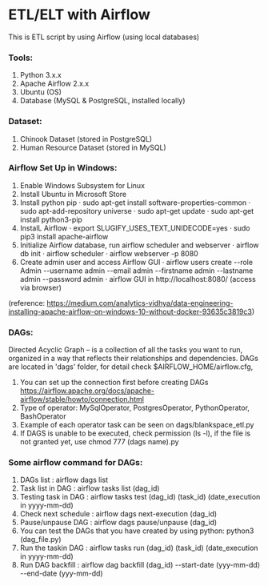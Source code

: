 # ETL/ELT with Airflow

This is ETL script by using Airflow (using local databases)

### Tools:
1. Python 3.x.x
2. Apache Airflow 2.x.x
3. Ubuntu (OS)
4. Database (MySQL & PostgreSQL, installed locally)

### Dataset:
1. Chinook Dataset (stored in PostgreSQL)
2. Human Resource Dataset (stored in MySQL)

### Airflow Set Up in Windows: 
1. Enable Windows Subsystem for Linux
2. Install Ubuntu in Microsoft Store
3. Install python pip
   · sudo apt-get install software-properties-common
   · sudo apt-add-repository universe
   · sudo apt-get update
   · sudo apt-get install python3-pip
4. InstalL Airflow
   · export SLUGIFY_USES_TEXT_UNIDECODE=yes
   · sudo pip3 install apache-airflow
5. Initialize Airflow database, run airflow scheduler and webserver
   · airflow db init
   · airflow scheduler
   · airflow webserver -p 8080
6. Create admin user and access Airflow GUI
   · airflow users  create --role Admin --username admin --email admin --firstname admin --lastname admin --password admin
   · airflow GUI in http://localhost:8080/ (access via browser)
   
(reference: https://medium.com/analytics-vidhya/data-engineering-installing-apache-airflow-on-windows-10-without-docker-93635c3819c3)

### DAGs:
Directed Acyclic Graph – is a collection of all the tasks you want to run, organized in a way that reflects their relationships and dependencies. DAGs are located in 'dags' folder, for detail check $AIRFLOW_HOME/airflow.cfg,
1. You can set up the connection first before creating DAGs  https://airflow.apache.org/docs/apache-airflow/stable/howto/connection.html
2. Type of operator: MySqlOperator, PostgresOperator, PythonOperator, BashOperator
3. Example of each operator task can be seen on dags/blankspace_etl.py
4. If DAGS is unable to be executed, check permission (ls -l), if the file is not granted yet, use chmod 777 (dags name).py

### Some airflow command for DAGs:
1. DAGs list            : airflow dags list
2. Task list in DAG     : airflow tasks list (dag_id)
3. Testing task in DAG  : airflow tasks test (dag_id) (task_id) (date_execution in yyyy-mm-dd)
4. Check next schedule  : airflow dags next-execution (dag_id)
5. Pause/unpause DAG    : airflow dags pause/unpause (dag_id)
6. You can test the DAGs that you have created by using python: python3 (dag_file.py)
7. Run the taskin DAG   : airflow tasks run (dag_id) (task_id) (date_execution in yyyy-mm-dd)
8. Run DAG backfill     : airflow dag backfill (dag_id) --start-date (yyy-mm-dd) --end-date (yyy-mm-dd)
